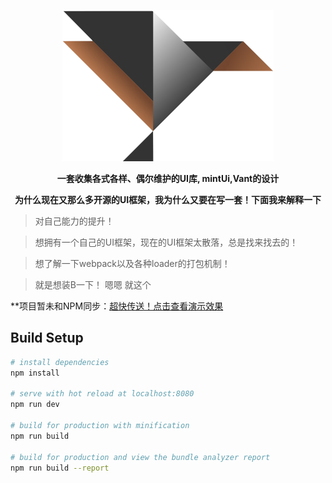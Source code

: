 <p align=center>
    <a href="https://1292150917.github.io/vueToolOfficial/dist/index.html#/brief"><img src="static/favicon.png"/></a>
</p>
<p align=center>
	<b size=5 color=#7FFFD4 face="微软雅黑" align=center>
		一套收集各式各样、偶尔维护的UI库, mintUi,Vant的设计
	</b>
</p>
<p align=center>
	<b size=5 color=#7FFFD4 face="微软雅黑" align=center>
		为什么现在又那么多开源的UI框架，我为什么又要在写一套！下面我来解释一下
	</b>
</p>

> 对自己能力的提升！

> 想拥有一个自己的UI框架，现在的UI框架太散落，总是找来找去的！

> 想了解一下webpack以及各种loader的打包机制！

> 就是想装B一下！ 嗯嗯 就这个

**项目暂未和NPM同步：[超快传送！点击查看演示效果](https://1292150917.github.io/vueToolOfficial/dist/index.html#/brief)

## Build Setup

``` bash
# install dependencies
npm install 

# serve with hot reload at localhost:8080
npm run dev

# build for production with minification
npm run build

# build for production and view the bundle analyzer report
npm run build --report
```

